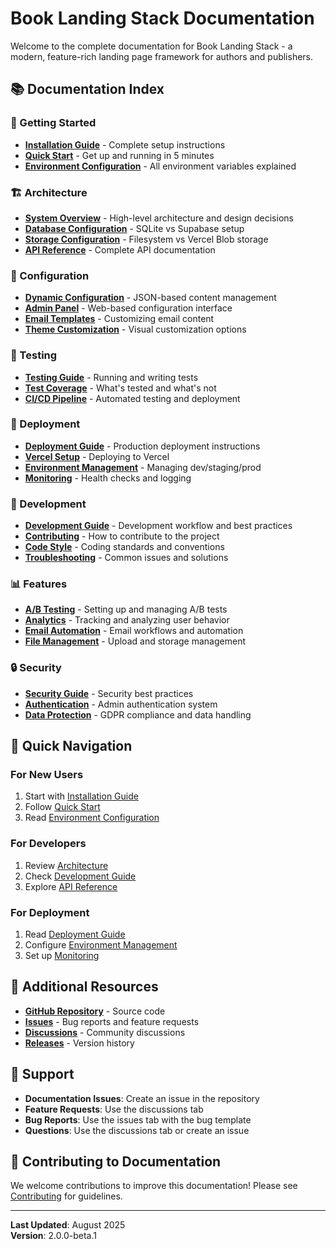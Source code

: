 # Book Landing Stack Documentation

Welcome to the complete documentation for Book Landing Stack - a modern, feature-rich landing page framework for authors and publishers.

## 📚 Documentation Index

### 🚀 Getting Started
- **[Installation Guide](./installation.md)** - Complete setup instructions
- **[Quick Start](./quick-start.md)** - Get up and running in 5 minutes
- **[Environment Configuration](./environment.md)** - All environment variables explained

### 🏗️ Architecture
- **[System Overview](./architecture.md)** - High-level architecture and design decisions
- **[Database Configuration](./database.md)** - SQLite vs Supabase setup
- **[Storage Configuration](./storage.md)** - Filesystem vs Vercel Blob storage
- **[API Reference](./api.md)** - Complete API documentation

### 🎨 Configuration
- **[Dynamic Configuration](./configuration.md)** - JSON-based content management
- **[Admin Panel](./admin.md)** - Web-based configuration interface
- **[Email Templates](./email-templates.md)** - Customizing email content
- **[Theme Customization](./theming.md)** - Visual customization options

### 🧪 Testing
- **[Testing Guide](./testing.md)** - Running and writing tests
- **[Test Coverage](./test-coverage.md)** - What's tested and what's not
- **[CI/CD Pipeline](./ci-cd.md)** - Automated testing and deployment

### 🚀 Deployment
- **[Deployment Guide](./deployment.md)** - Production deployment instructions
- **[Vercel Setup](./vercel.md)** - Deploying to Vercel
- **[Environment Management](./environments.md)** - Managing dev/staging/prod
- **[Monitoring](./monitoring.md)** - Health checks and logging

### 🔧 Development
- **[Development Guide](./development.md)** - Development workflow and best practices
- **[Contributing](./contributing.md)** - How to contribute to the project
- **[Code Style](./code-style.md)** - Coding standards and conventions
- **[Troubleshooting](./troubleshooting.md)** - Common issues and solutions

### 📊 Features
- **[A/B Testing](./ab-testing.md)** - Setting up and managing A/B tests
- **[Analytics](./analytics.md)** - Tracking and analyzing user behavior
- **[Email Automation](./email-automation.md)** - Email workflows and automation
- **[File Management](./file-management.md)** - Upload and storage management

### 🔒 Security
- **[Security Guide](./security.md)** - Security best practices
- **[Authentication](./authentication.md)** - Admin authentication system
- **[Data Protection](./data-protection.md)** - GDPR compliance and data handling

## 🎯 Quick Navigation

### For New Users
1. Start with [Installation Guide](./installation.md)
2. Follow [Quick Start](./quick-start.md)
3. Read [Environment Configuration](./environment.md)

### For Developers
1. Review [Architecture](./architecture.md)
2. Check [Development Guide](./development.md)
3. Explore [API Reference](./api.md)

### For Deployment
1. Read [Deployment Guide](./deployment.md)
2. Configure [Environment Management](./environments.md)
3. Set up [Monitoring](./monitoring.md)

## 📖 Additional Resources

- **[GitHub Repository](https://github.com/yourusername/booklandingstack)** - Source code
- **[Issues](https://github.com/yourusername/booklandingstack/issues)** - Bug reports and feature requests
- **[Discussions](https://github.com/yourusername/booklandingstack/discussions)** - Community discussions
- **[Releases](https://github.com/yourusername/booklandingstack/releases)** - Version history

## 🤝 Support

- **Documentation Issues**: Create an issue in the repository
- **Feature Requests**: Use the discussions tab
- **Bug Reports**: Use the issues tab with the bug template
- **Questions**: Use the discussions tab or create an issue

## 📝 Contributing to Documentation

We welcome contributions to improve this documentation! Please see [Contributing](./contributing.md) for guidelines.

---

**Last Updated**: August 2025  
**Version**: 2.0.0-beta.1 